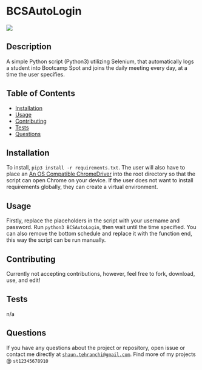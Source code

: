 # BCSAutoLogin
<img src="https://img.shields.io/badge/License-MIT-blue.svg">

## Description
 A simple Python script (Python3) utilizing Selenium, that automatically logs a student into Bootcamp Spot and joins the daily meeting every day, at a time the user specifies. 

## Table of Contents
- [Installation](#installation)
- [Usage](#usage)
- [Contributing](#contributing)
- [Tests](#tests)
- [Questions](#questions)
## Installation
To install, <code>pip3 install -r requirements.txt</code>. The user will also have to place an [An OS Compatible ChromeDriver](https://chromedriver.storage.googleapis.com/index.html?path=100.0.4896.60/) into the root directory so that the script can open Chrome on your device. If the user does not want to install requirements globally, they can create a virtual environment.
## Usage
 Firstly, replace the placeholders in the script with your username and password. Run <code>python3 BCSAutoLogin</code>, then wait until the time specified. You can also remove the bottom schedule and replace it with the function end, this way the script can be run manually. 
## Contributing
 Currently not accepting contributions, however, feel free to fork, download, use, and edit!
## Tests
 n/a
## Questions
If you have any questions about the project or repository, open issue or contact me directly at <code>shaun.tehranchi@gmail.com</code>. Find more of my projects @ <code>st12345678910</code>
